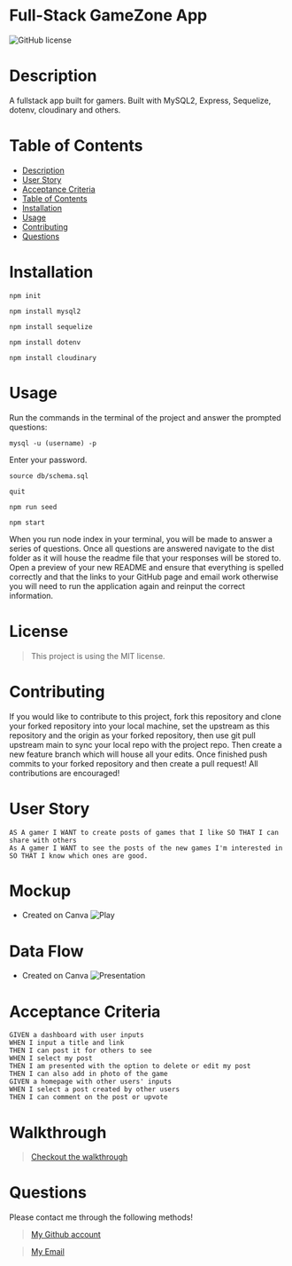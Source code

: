 # Full-Stack GameZone App 

      
![GitHub license](https://img.shields.io/static/v1?label=License&message=MIT&color=blue&style=for-the-badge)

# Description
A fullstack app built for gamers. Built with MySQL2, Express, Sequelize, dotenv, cloudinary and others.

# Table of Contents
- [Description](#description)
- [User Story](#user-story)
- [Acceptance Criteria](#acceptance-criteria)
- [Table of Contents](#table-of-contents)
- [Installation](#installation)
- [Usage](#usage)
- [Contributing](#contributing)
- [Questions](#questions)

# Installation 

`npm init`

`npm install mysql2`

`npm install sequelize`

`npm install dotenv`

`npm install cloudinary`

# Usage

Run the commands in the terminal of the project and answer the prompted questions:

`mysql -u (username) -p`

Enter your password.

`source db/schema.sql`

`quit`

`npm run seed`
  
`npm start`

When you run node index in your terminal, you will be made to answer a series of questions. Once all questions are answered navigate to the dist folder as it will house the readme file that your responses will be stored to. Open a preview of your new README and ensure that everything is spelled correctly and that the links to your GitHub page and email work otherwise you will need to run the application again and reinput the correct information.

# License

> This project is using the MIT license.

# Contributing

If you would like to contribute to this project, fork this repository and clone your forked repository into your local machine, set the upstream as this repository and the origin as your forked repository, then use git pull upstream main to sync your local repo with the project repo. Then create a new feature branch which will house all your edits. Once finished push commits to your forked repository and then create a pull request! All contributions are encouraged!

# User Story

```
AS A gamer I WANT to create posts of games that I like SO THAT I can share with others
As A gamer I WANT to see the posts of the new games I'm interested in SO THAT I know which ones are good.
```

# Mockup
 - Created on Canva
![Play](https://user-images.githubusercontent.com/90402466/157537192-af7c1dbc-0210-46ae-a9c8-2680f9145836.png)


# Data Flow
 - Created on Canva
![Presentation](https://user-images.githubusercontent.com/90402466/157536174-22677fa2-85a7-4e37-90d1-2653a30dfda9.png)


# Acceptance Criteria

``` 
GIVEN a dashboard with user inputs
WHEN I input a title and link 
THEN I can post it for others to see
WHEN I select my post
THEN I am presented with the option to delete or edit my post
THEN I can also add in photo of the game
GIVEN a homepage with other users' inputs
WHEN I select a post created by other users
THEN I can comment on the post or upvote
```
# Walkthrough

> [Checkout the walkthrough](https://www.loom.com/loading)

# Questions
Please contact me through the following methods!

> [My Github account](https://github.com/charles-nyabeze)

> <a href="mailto:charlesnnyabeze@gmail.com">My Email</a> 
